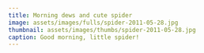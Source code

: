 ```yaml
---
title: Morning dews and cute spider
image: assets/images/fulls/spider-2011-05-28.jpg
thumbnail: assets/images/thumbs/spider-2011-05-28.jpg
caption: Good morning, little spider!
---
```

